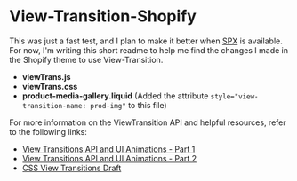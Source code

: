 # View-Transition-Shopify

This was just a fast test, and I plan to make it better when [SPX](https://spx.js.org/) is available. For now, I'm writing this short readme to help me find the changes I made in the Shopify theme to use View-Transition.

- **viewTrans.js**
- **viewTrans.css**
- **product-media-gallery.liquid** (Added the attribute `style="view-transition-name: prod-img"` to this file)

For more information on the ViewTransition API and helpful resources, refer to the following links:

- [View Transitions API and UI Animations - Part 1](https://www.smashingmagazine.com/2023/12/view-transitions-api-ui-animations-part1/)
- [View Transitions API and UI Animations - Part 2](https://www.smashingmagazine.com/2024/01/view-transitions-api-ui-animations-part2/)
- [CSS View Transitions Draft](https://drafts.csswg.org/css-view-transitions-1/)

